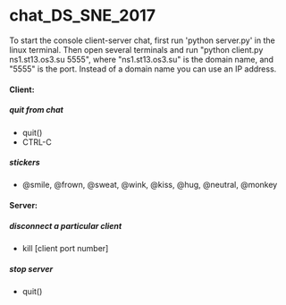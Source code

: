 # chat_DS_SNE_2017
To start the console client-server chat, first run 'python server.py' in the linux terminal. 
Then open several terminals and run "python client.py ns1.st13.os3.su 5555", where "ns1.st13.os3.su" is the domain name, 
and "5555" is the port. Instead of a domain name you can use an IP address.

#### Client:
##### quit from chat
* quit() 
* CTRL-C
##### stickers
* @smile, @frown, @sweat, @wink, @kiss, @hug, @neutral, @monkey


#### Server:
#####  disconnect a particular client
* kill [client port number]
#####  stop server
* quit()
